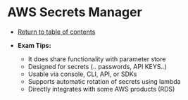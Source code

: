 # AWS Secrets Manager

* [Return to table of contents](../../../README.md)

* **Exam Tips:**
  * It does share functionality with parameter store
  * Designed for secrets (.. passwords, API KEYS..)
  * Usable via console, CLI, API, or SDKs
  * Supports automatic rotation of secrets using lambda
  * Directly integrates with some AWS products (RDS)